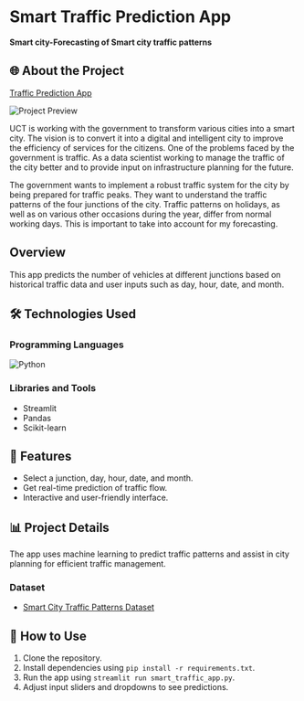 # Smart Traffic Prediction App
**Smart city-Forecasting of Smart city traffic patterns**
## 🌐 About the Project

[Traffic Prediction App](https://upskillcampus-sujalsinh.streamlit.app/)

![Project Preview](https://github.com/Sujalsinh12345/upskillcampus/assets/91388825/4473e0c8-30f8-4c90-969d-a5dd6712c011)



UCT is working with the government to transform various cities into a smart city. The vision is to convert it into a digital and intelligent city to improve the efficiency of services for the citizens. One of the problems faced by the government is traffic. As a data scientist working to manage the traffic of the city better and to provide input on infrastructure planning for the future.

The government wants to implement a robust traffic system for the city by being prepared for traffic peaks. They want to understand the traffic patterns of the four junctions of the city. Traffic patterns on holidays, as well as on various other occasions during the year, differ from normal working days. This is important to take into account for my forecasting.


## Overview

This app predicts the number of vehicles at different junctions based on historical traffic data and user inputs such as day, hour, date, and month.

## 🛠️ Technologies Used

### Programming Languages
![Python](https://img.shields.io/badge/Python-FFD43B?style=for-the-badge&logo=python&logoColor=blue)

### Libraries and Tools
- Streamlit
- Pandas
- Scikit-learn

## 🚀 Features

- Select a junction, day, hour, date, and month.
- Get real-time prediction of traffic flow.
- Interactive and user-friendly interface.

## 📊 Project Details

The app uses machine learning to predict traffic patterns and assist in city planning for efficient traffic management.

### Dataset
- [Smart City Traffic Patterns Dataset](https://www.kaggle.com/datasets/utathya/smart-city-traffic-patterns)

## 🌟 How to Use

1. Clone the repository.
2. Install dependencies using `pip install -r requirements.txt`.
3. Run the app using `streamlit run smart_traffic_app.py`.
4. Adjust input sliders and dropdowns to see predictions.


